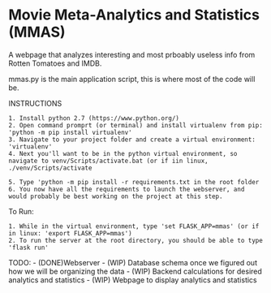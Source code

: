 # Movie Meta-Analytics and Statistics (MMAS)

A webpage that analyzes interesting and most prboably useless info from Rotten Tomatoes and IMDB.

mmas.py is the main application script, this is where most of the code will be.

INSTRUCTIONS

	1. Install python 2.7 (https://www.python.org/)
	2. Open command promprt (or terminal) and install virtualenv from pip: 'python -m pip install virtualenv'
	3. Navigate to your project folder and create a virtual environment: 'virtualenv'
	4. Next you'll want to be in the python virtual environment, so navigate to venv/Scripts/activate.bat (or if iin linux, ./venv/Scripts/activate

	5. Type 'python -m pip install -r requirements.txt in the root folder
	6. You now have all the requirements to launch the webserver, and would probably be best working on the project at this step.
	
	
To Run:

	1. While in the virtual environment, type 'set FLASK_APP=mmas' (or if in linux: 'export FLASK_APP=mmas')
	2. To run the server at the root directory, you should be able to type 'flask run'

TODO:
	- (DONE)Webserver 
	- (WIP)	Database schema once we figured out how we will be organizing the data
	- (WIP)	Backend calculations for desired analytics and statistics
	- (WIP)	Webpage to display analytics and statistics


